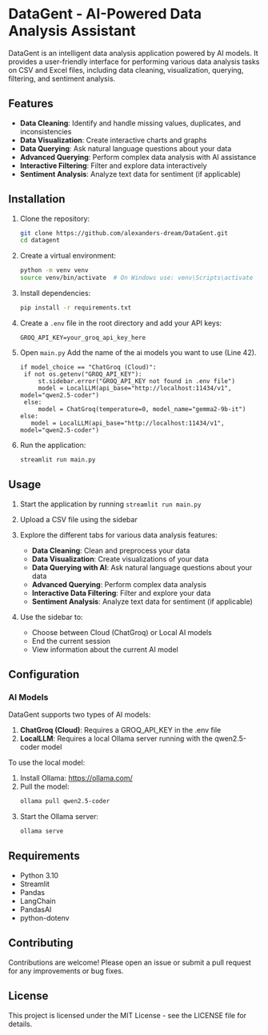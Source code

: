 # DataGent - AI-Powered Data Analysis Assistant

DataGent is an intelligent data analysis application powered by AI models. It provides a user-friendly interface for performing various data analysis tasks on CSV and Excel files, including data cleaning, visualization, querying, filtering, and sentiment analysis.

## Features

- **Data Cleaning**: Identify and handle missing values, duplicates, and inconsistencies
- **Data Visualization**: Create interactive charts and graphs
- **Data Querying**: Ask natural language questions about your data
- **Advanced Querying**: Perform complex data analysis with AI assistance
- **Interactive Filtering**: Filter and explore data interactively
- **Sentiment Analysis**: Analyze text data for sentiment (if applicable)

## Installation

1. Clone the repository:
   ```bash
   git clone https://github.com/alexanders-dream/DataGent.git
   cd datagent
   ```

2. Create a virtual environment:
   ```bash
   python -m venv venv
   source venv/bin/activate  # On Windows use: venv\Scripts\activate
   ```

3. Install dependencies:
   ```bash
   pip install -r requirements.txt
   ```

4. Create a `.env` file in the root directory and add your API keys:
   ```
   GROQ_API_KEY=your_groq_api_key_here
   ```

5. Open `main.py` Add the name of the ai models you want to use (Line 42).
   ```
   if model_choice == "ChatGroq (Cloud)":
    if not os.getenv("GROQ_API_KEY"):
        st.sidebar.error("GROQ_API_KEY not found in .env file")
        model = LocalLLM(api_base="http://localhost:11434/v1", model="qwen2.5-coder")
    else:
        model = ChatGroq(temperature=0, model_name="gemma2-9b-it")
   else:
      model = LocalLLM(api_base="http://localhost:11434/v1", model="qwen2.5-coder")
   ```

6. Run the application:
   ```bash
   streamlit run main.py
   ```

## Usage

1. Start the application by running `streamlit run main.py`
2. Upload a CSV file using the sidebar
3. Explore the different tabs for various data analysis features:
   - **Data Cleaning**: Clean and preprocess your data
   - **Data Visualization**: Create visualizations of your data
   - **Data Querying with AI**: Ask natural language questions about your data
   - **Advanced Querying**: Perform complex data analysis
   - **Interactive Data Filtering**: Filter and explore your data
   - **Sentiment Analysis**: Analyze text data for sentiment (if applicable)

4. Use the sidebar to:
   - Choose between Cloud (ChatGroq) or Local AI models
   - End the current session
   - View information about the current AI model

## Configuration

### AI Models
DataGent supports two types of AI models:
1. **ChatGroq (Cloud)**: Requires a GROQ_API_KEY in the .env file
2. **LocalLLM**: Requires a local Ollama server running with the qwen2.5-coder model

To use the local model:
1. Install Ollama: https://ollama.com/
2. Pull the model:
   ```bash
   ollama pull qwen2.5-coder
   ```
3. Start the Ollama server:
   ```bash
   ollama serve
   ```

## Requirements

- Python 3.10
- Streamlit
- Pandas
- LangChain
- PandasAI
- python-dotenv

## Contributing

Contributions are welcome! Please open an issue or submit a pull request for any improvements or bug fixes.

## License

This project is licensed under the MIT License - see the LICENSE file for details.